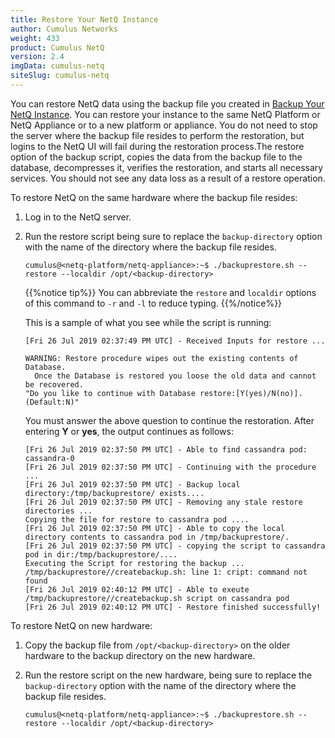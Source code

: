 ```yaml
---
title: Restore Your NetQ Instance
author: Cumulus Networks
weight: 433
product: Cumulus NetQ
version: 2.4
imgData: cumulus-netq
siteSlug: cumulus-netq
---
```


You can restore NetQ data using the backup file you created in [Backup Your NetQ Instance](../Backup-NetQ/). You can restore your instance to the same NetQ Platform or NetQ Appliance or to a new platform or appliance. You do not need to stop the server where the backup file resides to perform the restoration, but logins to the NetQ UI will fail during the restoration process.The restore option of the backup script, copies the data from the backup file to the database, decompresses it, verifies the restoration, and starts all necessary services. You should not see any data loss as a result of a restore operation.

To restore NetQ on the same hardware where the backup file resides:

1. Log in to the NetQ server.
2. Run the restore script being sure to replace the `backup-directory` option with the name of the directory where the backup file resides.

   ```
   cumulus@<netq-platform/netq-appliance>:~$ ./backuprestore.sh --restore --localdir /opt/<backup-directory>
   ```

   {{%notice tip%}}
   You can abbreviate the `restore` and `localdir` options of this command to `-r` and `-l` to reduce typing.
   {{%/notice%}}

   This is a sample of what you see while the script is running:

   ```
   [Fri 26 Jul 2019 02:37:49 PM UTC] - Received Inputs for restore ...

   WARNING: Restore procedure wipes out the existing contents of Database.
     Once the Database is restored you loose the old data and cannot be recovered.
   "Do you like to continue with Database restore:[Y(yes)/N(no)]. (Default:N)"
   ```

      You must answer the above question to continue the restoration. After entering **Y** or **yes**, the output continues as follows:
      
      ```
      [Fri 26 Jul 2019 02:37:50 PM UTC] - Able to find cassandra pod: cassandra-0
      [Fri 26 Jul 2019 02:37:50 PM UTC] - Continuing with the procedure ...
      [Fri 26 Jul 2019 02:37:50 PM UTC] - Backup local directory:/tmp/backuprestore/ exists....
      [Fri 26 Jul 2019 02:37:50 PM UTC] - Removing any stale restore directories ...
      Copying the file for restore to cassandra pod ....
      [Fri 26 Jul 2019 02:37:50 PM UTC] - Able to copy the local directory contents to cassandra pod in /tmp/backuprestore/.
      [Fri 26 Jul 2019 02:37:50 PM UTC] - copying the script to cassandra pod in dir:/tmp/backuprestore/....
      Executing the Script for restoring the backup ...
      /tmp/backuprestore//createbackup.sh: line 1: cript: command not found
      [Fri 26 Jul 2019 02:40:12 PM UTC] - Able to exeute /tmp/backuprestore//createbackup.sh script on cassandra pod
      [Fri 26 Jul 2019 02:40:12 PM UTC] - Restore finished successfully!
      ```

To restore NetQ on new hardware:

1. Copy the backup file from `/opt/<backup-directory>` on the older hardware to the backup directory on the new hardware.
2. Run the restore script on the new hardware, being sure to replace the `backup-directory` option with the name of the directory where the backup file resides.

   ```
   cumulus@<netq-platform/netq-appliance>:~$ ./backuprestore.sh --restore --localdir /opt/<backup-directory>
   ```
